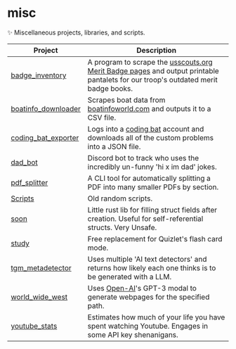 # misc

✨ Miscellaneous projects, libraries, and scripts.

| Project                                     | Description                                                                                                                                                                       |
| ------------------------------------------- | --------------------------------------------------------------------------------------------------------------------------------------------------------------------------------- |
| [badge_inventory](/badge_inventory)         | A program to scrape the [usscouts.org Merit Badge pages](http://usscouts.org/usscouts/meritbadges.asp) and output printable pantalets for our troop's outdated merit badge books. |
| [boatinfo_downloader](/boatinfo_downloader) | Scrapes boat data from [boatinfoworld.com](https://www.boatinfoworld.com) and outputs it to a CSV file.                                                                           |
| [coding_bat_exporter](/coding_bat_exporter) | Logs into a [coding bat](https://codingbat.com) account and downloads all of the custom problems into a JSON file.                                                                |
| [dad_bot](/dad_bot)                         | Discord bot to track who uses the incredibly un-funny 'hi x im dad' jokes.                                                                                                        |
| [pdf_splitter](/pdf_splitter/)              | A CLI tool for automatically splitting a PDF into many smaller PDFs by section.                                                                                                   |
| [Scripts](/Scripts)                         | Old random scripts.                                                                                                                                                               |
| [soon](/soon)                               | Little rust lib for filling struct fields after creation. Useful for self-referential structs. Very Unsafe.                                                                       |
| [study](/study)                             | Free replacement for Quizlet's flash card mode.                                                                                                                                   |
| [tgm_metadetector](/tgm_metadetector)       | Uses multiple 'AI text detectors' and returns how likely each one thinks is to be generated with a LLM.                                                                           |
| [world_wide_west](/world_wide_west)         | Uses [Open-AI](https://openai.com)'s GPT-3 modal to generate webpages for the specified path.                                                                                     |
| [youtube_stats](/youtube_stats)             | Estimates how much of your life you have spent watching Youtube. Engages in some API key shenanigans.                                                                             |
